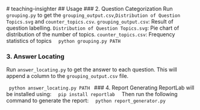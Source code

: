 #   t e a c h i n g - i n s i g h t e r  
  
 # #   U s a g e  
  
 # # #   2 .   Q u e s t i o n   C a t e g o r i z a t i o n  
  
 R u n   ` g r o u p i n g . p y `   t o   g e t   t h e   ` g r o u p i n g _ o u t p u t . c s v ` , ` D i s t r i b u t i o n   o f   Q u e s t i o n   T o p i c s . s v g `   a n d   ` c o u n t e r _ t o p i c s . c s v ` .  
  
  
 ` g r o u p i n g _ o u t p u t . c s v ` :   R e s u l t   o f   q u e s t i o n   l a b e l l i n g .  
  
 ` D i s t r i b u t i o n   o f   Q u e s t i o n   T o p i c s . s v g ` :   P i e   c h a r t   o f   d i s t r i b u t i o n   o f   t h e   n u m b e r   o f   t o p i c s .  
  
 ` c o u n t e r _ t o p i c s . c s v ` :   F r e q u e n c y   s t a t i s t i c s   o f   t o p i c s  
  
 ` ` `  
 p y t h o n   g r o u p i n g . p y   P A T H  
 ` ` `  
  
### 3. Answer Locating

Run `answer_locating.py` to get the answer to each question. This will append a column to the `grouping_output.csv` file.

` ` ` 
 p y t h o n   answer_locating.py  P A T H
 ` ` ` 
 
 # # #   4 .   R e p o r t   G e n e r a t i n g  
 R e p o r t L a b   w i l l   b e   i n s t a l l e d   u s i n g :  
  
 ` ` `  
 p i p   i n s t a l l   r e p o r t l a b  
 ` ` `  
 T h e n   r u n   t h e   f o l l o w i n g   c o m m a n d   t o   g e n e r a t e   t h e   r e p o r t :  
 ` ` `  
 p y t h o n   r e p o r t _ g e n e r a t o r . p y  
 ` ` ` 
